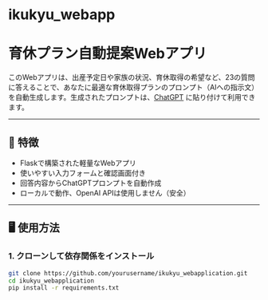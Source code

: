 # ikukyu_webapp

# 育休プラン自動提案Webアプリ

このWebアプリは、出産予定日や家族の状況、育休取得の希望など、23の質問に答えることで、あなたに最適な育休取得プランのプロンプト（AIへの指示文）を自動生成します。生成されたプロンプトは、[ChatGPT](https://chat.openai.com/) に貼り付けて利用できます。

---

## 🌱 特徴

- Flaskで構築された軽量なWebアプリ
- 使いやすい入力フォームと確認画面付き
- 回答内容からChatGPTプロンプトを自動作成
- ローカルで動作、OpenAI APIは使用しません（安全）

---

## 🖥️ 使用方法

### 1. クローンして依存関係をインストール

```bash
git clone https://github.com/yourusername/ikukyu_webapplication.git
cd ikukyu_webapplication
pip install -r requirements.txt
